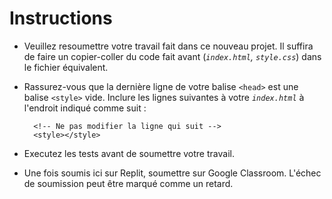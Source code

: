 # Instructions

* Veuillez resoumettre votre travail fait dans ce nouveau projet. Il suffira de faire un copier-coller du code fait avant (*`index.html`, `style.css`*) dans le fichier équivalent.

* Rassurez-vous que la dernière ligne de votre balise `<head>` est une balise `<style>` vide. Inclure les lignes suivantes à votre *`index.html`* à l'endroit indiqué comme suit :
    ```
      <!-- Ne pas modifier la ligne qui suit -->
      <style></style>
    ```

* Executez les tests avant de soumettre votre travail.
* Une fois soumis ici sur Replit, soumettre sur Google Classroom. L'échec de soumission peut être marqué comme un retard.
